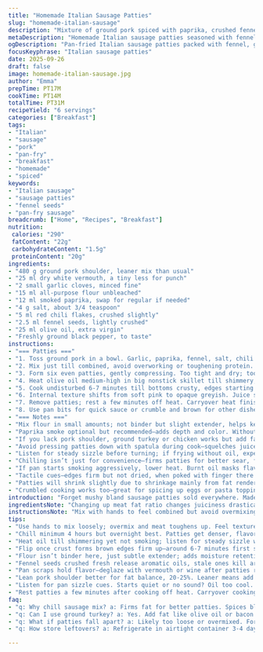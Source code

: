 ```yaml
---
title: "Homemade Italian Sausage Patties"
slug: "homemade-italian-sausage"
description: "Mixture of ground pork spiced with paprika, crushed fennel seeds, garlic, and crushed chili flakes. Mixed with white vermouth and a bit of flour to bind. Chilled for flavors to marry, then pan-fried till edges crisp and inside cooked through. Aromatic, smoky, with a slight heat kick and aromatic fennel note. No eggs, no dairy, no nuts. Versatile for breakfasts or main dishes."
metaDescription: "Homemade Italian sausage patties seasoned with fennel, paprika, garlic and vermouth for bold flavor and firm texture. Chill, pan-fry till crisp edges form."
ogDescription: "Pan-fried Italian sausage patties packed with fennel, garlic, paprika. Use chill step for flavor melding; sizzle and brown for that texture shift you want."
focusKeyphrase: "Italian sausage patties"
date: 2025-09-26
draft: false
image: homemade-italian-sausage.jpg
author: "Emma"
prepTime: PT17M
cookTime: PT14M
totalTime: PT31M
recipeYield: "6 servings"
categories: ["Breakfast"]
tags:
- "Italian"
- "sausage"
- "pork"
- "pan-fry"
- "breakfast"
- "homemade"
- "spiced"
keywords:
- "Italian sausage"
- "sausage patties"
- "fennel seeds"
- "pan-fry sausage"
breadcrumb: ["Home", "Recipes", "Breakfast"]
nutrition: 
 calories: "290"
 fatContent: "22g"
 carbohydrateContent: "1.5g"
 proteinContent: "20g"
ingredients:
- "480 g ground pork shoulder, leaner mix than usual"
- "25 ml dry white vermouth, a tiny less for punch"
- "2 small garlic cloves, minced fine"
- "15 ml all-purpose flour unbleached"
- "12 ml smoked paprika, swap for regular if needed"
- "4 g salt, about 3/4 teaspoon"
- "5 ml red chili flakes, crushed slightly"
- "2.5 ml fennel seeds, lightly crushed"
- "25 ml olive oil, extra virgin"
- "Freshly ground black pepper, to taste"
instructions:
- "=== Patties ==="
- "1. Toss ground pork in a bowl. Garlic, paprika, fennel, salt, chili flakes, flour, vermouth join. Use your hands—better to feel texture. Season with pepper—dont be shy."
- "2. Mix just till combined, avoid overworking or toughening protein. Cover tightly; fridge for 4-7 hours. Personally lean toward overnight; melds flavors deep."
- "3. Form six even patties, gently compressing. Too tight and dry; too loose will fall apart midcook."
- "4. Heat olive oil medium-high in big nonstick skillet till shimmery, slight smoke. Add patties—hear the sizzle. Resist crowding—space gift for caramelization."
- "5. Cook undisturbed 6-7 minutes till bottoms crusty, edges starting to brown and firm. Flip, press slightly; second side cooks around 6 minutes."
- "6. Internal texture shifts from soft pink to opaque greyish. Juice should run clear, firm spring when poked. If unsure, slice one open; pink isn’t okay here."
- "7. Remove patties; rest a few minutes off heat. Carryover heat finishes cook and juices settle."
- "8. Use pan bits for quick sauce or crumble and brown for other dishes."
- "=== Notes ==="
- "Mix flour in small amounts; not binder but slight extender, helps keep moisture without eggs. Vermouth? Adds subtle acidity and herbaceous bite, can swap dry white wine easily."
- "Paprika smoke optional but recommended—adds depth and color. Without fennel, toss in dried oregano or crushed anise seed. Chili flakes adjustable—watch heat, balance is key."
- "If you lack pork shoulder, ground turkey or chicken works but add fat from olive oil or bacon for moistness."
- "Avoid pressing patties down with spatula during cook—squelches juices, dries out meat."
- "Listen for steady sizzle before turning; if frying without oil, expect sticking and less color."
- "Chilling isn’t just for convenience—firms patties for better sear, flavor development slows spoilage, keeps spices well married."
- "If pan starts smoking aggressively, lower heat. Burnt oil masks flavors and ruins texture."
- "Tactile cues—edges firm but not dried, when poked with finger there’s slight bounce, no wobble or mush."
- "Patties will shrink slightly due to shrinkage mainly from fat rendering."
- "Crumbled cooking works too—great for spicing up eggs or pasta topping."
introduction: "Forget mushy bland sausage patties sold everywhere. Made these hundreds of times; lesson learned—the secret’s in the chill and spice balance. Dry vermouth, that subtle trip in liquor aisle, transforms pork from just meat to something aromatic. Don’t skip on crushing fennel seeds yourself, smell that released fragrant oils? Garlic isn’t just flavor, it fights dullness, keeps pork lively. Mix gently; overmix you get dense bricks. Pan sizzle tells tales. No greasy puddles, just caramelizing edges, juicy but firm. Pressing patties midcook? Rookie mistake stops crust forming. Patience here pays off in thick slightly crisp outside tender inside patties that sing alongside eggs or crusty bread. Learned by messing around with heating flipping times seasoning ratios—you want balance that’s not overpowering."
ingredientsNote: "Changing up meat fat ratio changes juiciness drastically. Pork shoulder preferred for 20-25% fat content. Leaner meat means add olive oil or bacon fat for moisture. Flour replaced eggs; gentle binder, no dryness. Vermouth or dry white wine adds acidity complexity—skip or lemon juice splash alternative but careful on amount. Smoked paprika preferred for color and depth; sweet paprika fine. Freshly crushed fennel seeds release oils; stale ones fail. Chili flakes adjustable for heat. Fresh pepper brightens flavors. Garlic minced small avoid big raw bites. Olive oil chosen for good smoke point and flavor; cheap oils can burn easily."
instructionsNote: "Mix with hands to feel combined but avoid overmixing—prevents toughness. Refrigerate minimum 4 hours to firm fat and meld spices; overnight better. Shape lightly compressed patties to avoid dryness or crumbly fall-apart. Heat oil till shimmering but not smoking; sizzle signals pan hot enough. Cook each side undisturbed till crust forms—looks browned and edges firming. Flip carefully, press slightly but gently. Test doneness by firmness and clear juices; cut open if needed. Rest off heat lets carryover cooking finish meat, juices settle. Use pan drippings for quick sauce or crumble for other dishes. Beware pressing patties too hard or flipping too soon—kills crust, dries meat."
tips:
- "Use hands to mix loosely; overmix and meat toughens up. Feel texture, keep it soft but combined enough to hold — chill firm up fat molecules and meld spices deep inside."
- "Chill minimum 4 hours but overnight best. Patties get denser, flavors marry better. Cold meat hits pan, forms crust before rendering fat too fast. Resist pressing down; loses juices, dries edges quick."
- "Heat oil till shimmering yet not smoking; listen for steady sizzle when adding patties. Too cool? Sticking, pale crust. Space patties evenly. Crowding traps moisture, no caramelization, soggy texture."
- "Flip once crust forms brown edges firm up—around 6-7 minutes first side. Press lightly after flipping to improve contact but don’t squish. Cook second side similarly. Juices clear when poked; no pink inside."
- "Flour isn’t binder here, just subtle extender; adds moisture retention without eggs. Substitute vermouth with dry white wine or small lemon juice splash but cautious, acid level changes flavor balance."
- "Fennel seeds crushed fresh release aromatic oils, stale ones kill aroma. If no fennel, try dried oregano or crushed anise seeds for herbal note. Adjust chili flakes based on heat tolerance; reds not always hot."
- "Pan scraps hold flavor—deglaze with vermouth or wine after patties removed for quick sauce. Crumble leftover patties for scrambled eggs or pasta topping for no-waste, extra taste hits."
- "Lean pork shoulder better for fat balance, 20-25%. Leaner means add olive oil or rendered bacon fat for moisture. Garlic minced super fine to avoid raw chunks; chunks overwhelm or get bitter if burnt."
- "Listen for pan sizzle cues. Starts quiet or no sound? Oil too cool. Loud crackle screams too hot, risk burning oil and meat surface. Adjust heat midway to prevent bitter burnt taste and soggy texture."
- "Rest patties a few minutes after cooking off heat. Carryover cooking finishes meat gently; juices settle inside. Cutting too soon and juices run out means dry texture, missed structural snap in crust."
faq:
- "q: Why chill sausage mix? a: Firms fat for better patties. Spices blend deeper too. Cold meat makes crust in pan not mush. Skip chill and edges won’t crisp, texture flop."
- "q: Can I use ground turkey? a: Yes. Add fat like olive oil or bacon fat or mix for moistness. Turkey leaner, so patties dry fast without extra fat. Flavor changes slightly—adjust seasonings."
- "q: What if patties fall apart? a: Likely too loose or overmixed. Form lightly compressed not tight balls. Chill long enough, fat solidified. Flour helps moisture bind without eggs. Try re-chilling before cooking."
- "q: How store leftovers? a: Refrigerate in airtight container 3-4 days. Reheat gently either pan or oven to keep crisp skin. Freeze patties shaped but uncooked up to 2 months; thaw fully before frying."

---
```

